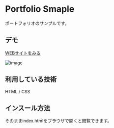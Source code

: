 Portfolio Smaple
====

ポートフォリオのサンプルです。

## デモ
[WEBサイトをみる](https://portfoliosample-koyama.herokuapp.com/)

![image](https://user-images.githubusercontent.com/83483833/121160697-48a75c80-c887-11eb-8559-1eaee7960a2f.png)

## 利用している技術
HTML / CSS

## インスール方法
そのままindex.htmlをブラウザで開くと閲覧できます。
